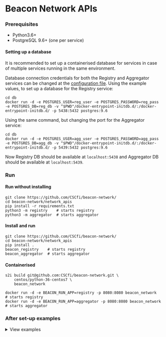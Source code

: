 # Beacon Network APIs
### Prerequisites
* Python3.6+
* PostgreSQL 9.6+ (one per service)



#### Setting up a database
It is recommended to set up a containerised database for services in case of multiple services running in the same environment.

Database connection credentials for both the Registry and Aggregator services can be changed at the [configuration file](/network_apis/config/config.ini). Using the example values, to set up a database for the Registry service:
```
cd db
docker run -d -e POSTGRES_USER=reg_user -e POSTGRES_PASSWORD=reg_pass -e POSTGRES_DB=reg_db -v "$PWD"/docker-entrypoint-initdb.d/:/docker-entrypoint-initdb.d/ -p 5438:5432 postgres:9.6
```

Using the same command, but changing the port for the Aggregator service:
```
cd db
docker run -d -e POSTGRES_USER=agg_user -e POSTGRES_PASSWORD=agg_pass -e POSTGRES_DB=agg_db -v "$PWD"/docker-entrypoint-initdb.d/:/docker-entrypoint-initdb.d/ -p 5439:5432 postgres:9.6
```

Now Registry DB should be available at `localhost:5438` and Aggregator DB should be available at `localhost:5439`.

### Run
#### Run without installing
```
git clone https://github.com/CSCfi/beacon-network/
cd beacon-network/network_apis
pip install -r requirements.txt
python3 -m registry    # starts registry
python3 -m aggregator  # starts aggregator
```
#### Install and run
```
git clone https://github.com/CSCfi/beacon-network/
cd beacon-network/network_apis
pip install .
beacon_registry    # starts registry
beacon_aggregator  # starts aggregator
```
#### Containerised
```
s2i build git@github.com:CSCfi/beacon-network.git \
    centos/python-36-centos7 \
    beacon_network

docker run -d -e BEACON_RUN_APP=registry -p 8080:8080 beacon_network      # starts registry
docker run -d -e BEACON_RUN_APP=aggregator -p 8080:8080 beacon_network    # starts aggregator
```

### After set-up examples
<details><summary>View examples</summary>
Register a service, on this case, register self at Registry (host's own details).

```
curl -X POST \
  http://localhost:3000/services \
  -d '{
    "id": "org.ga4gh.registry",
    "name": "ELIXIR Beacon Registry",
    "serviceType": "GA4GHRegistry",
    "serviceUrl": "https://example.org/service",
    "open": true,
    "apiVersion": "0.1",
    "organization": {
        "id": "org.ga4gh",
        "name": "Global Alliance for Genomic Health",
        "description": "Enabling responsible genomic data sharing for the benefit of human health.",
        "address": "Netstreet 100, Internet, Webland",
        "welcomeUrl": "https://ga4gh.org/",
        "contactUrl": "https://ga4gh.org/contactus/",
        "logoUrl": "https://www.ga4gh.org/wp-content/themes/ga4gh-theme/gfx/GA-logo-footer.png",
        "info": {
            "agenda": "Global Health",
            "affiliation": "The World"
        }
    },
    "description": "Beacon Registry service for ELIXIR node",
    "version": "1.0.0",
    "publicKey": "string",
    "welcomeUrl": "https://example.org/home",
    "alternativeUrl": "https://example.org/internal"
}'

# RESPONSE:
Service has been registered. Service key for updating and deleting registration, keep it safe: {SECRET_KEY}
```
`POST /services` returns a service key that the registrar should keep safe for updating and deleting the service details.

Updating service details, in this case, changing service id and name. The service key should be given in the `Beacon-Service-Key` header.
```
curl -X PUT \
  http://localhost:3000/services/org.ga4gh.registry \
  -H 'Beacon-Service-Key: {SECRET_KEY}' \
  -d '{
    "id": "org.ga4gh.registry-new",
    "name": "ELIXIR Central Registry",
    "serviceType": "GA4GHRegistry",
    "serviceUrl": "https://example.org/service",
    "open": true,
    "apiVersion": "0.1",
    "organization": {
        "id": "org.ga4gh",
        "name": "Global Alliance for Genomic Health",
        "description": "Enabling responsible genomic data sharing for the benefit of human health.",
        "address": "Netstreet 100, Internet, Webland",
        "welcomeUrl": "https://ga4gh.org/",
        "contactUrl": "https://ga4gh.org/contactus/",
        "logoUrl": "https://www.ga4gh.org/wp-content/themes/ga4gh-theme/gfx/GA-logo-footer.png",
        "info": {
            "agenda": "Global Health",
            "affiliation": "The World"
        }
    },
    "description": "Beacon Registry service for ELIXIR node",
    "version": "1.0.0",
    "publicKey": "string",
    "welcomeUrl": "https://example.org/home",
    "alternativeUrl": "https://example.org/internal"
}'
```

Get Registry's information.
```
curl -X GET \
  http://localhost:3000/info \
```

Register a Beacon to the Beacon Aggregator
```
curl -X POST \
  http://localhost:3001/services \
  -d '{
    "id": "org.ga4gh.beacon",
    "name": "ELIXIR Beacon",
    "serviceType": "GA4GHBeacon",
    "serviceUrl": "https://example.org/service",
    "open": true,
    "apiVersion": "1.0.0",
    "organization": {
        "id": "org.ga4gh",
        "name": "Global Alliance for Genomic Health",
        "description": "Enabling responsible genomic data sharing for the benefit of human health.",
        "address": "Netstreet 100, Internet, Webland",
        "welcomeUrl": "https://ga4gh.org/",
        "contactUrl": "https://ga4gh.org/contactus/",
        "logoUrl": "https://www.ga4gh.org/wp-content/themes/ga4gh-theme/gfx/GA-logo-footer.png",
        "info": {
            "agenda": "Global Health",
            "affiliation": "The World"
        }
    },
    "description": "Beacon service for ELIXIR node",
    "version": "1.0.0",
    "publicKey": "string",
    "welcomeUrl": "https://example.org/home",
    "alternativeUrl": "https://example.org/internal"
}'
```

Get Aggregator's registered services information.
```
curl -X GET \
  http://localhost:3001/services \
```

Make a synchronous http query to Aggregator's registered services.
```
curl -X GET \
  'http://localhost:3001/query?assemblyId=GRCh38&referenceName=1&start=1000&referenceBases=A&alternateBases=T' \
```

Make an asynchronous websocket query to Aggregator's registered services (requires a websocket client).
```
curl -X GET \
  'http://localhost:3001/query?assemblyId=GRCh38&referenceName=1&start=1000&referenceBases=A&alternateBases=T' \
  -H 'Connection: Upgrade' \
  -H 'Upgrade: Websocket' \
```

An example websocket client is available at [dev/wsclient.py](dev/wsclient.py). Run websocket client with:
```
python wsclient.py
```

For more examples and endpoints see the [API Specification](https://editor.swagger.io/?url=https://gist.githubusercontent.com/teemukataja/b583bd9c6c57afa9a04024f070c79a5b/raw/1b1eef9a8a538fd64f713a6ab3e562b382381ccd/beacon-network-specification-0_1.yml).
</details>
